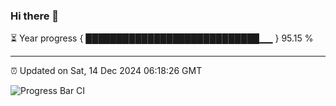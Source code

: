 ### Hi there 👋

⏳ Year progress { ████████████████████████████▁▁ } 95.15 %

---

⏰ Updated on Sat, 14 Dec 2024 06:18:26 GMT

![Progress Bar CI](https://github.com/liununu/liununu/workflows/Progress%20Bar%20CI/badge.svg)
